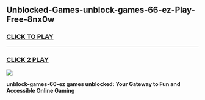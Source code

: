 
## Unblocked-Games-unblock-games-66-ez-Play-Free-8nx0w
<h3>
<a href="https://premium76.site?title=unblock-games-66-ez&ref=22A">CLICK TO PLAY</a></h3>
<hr>

<h3>
<a href="https://premium76.site?title=unblock-games-66-ez&ref=22A">CLICK 2 PLAY</a>
  
</h3>

<a href="https://premium76.site?title=unblock-games-66-ez&ref=22A"><img src="https://clearcache.store/games.png"></a>


**unblock-games-66-ez games unblocked: Your Gateway to Fun and Accessible Online Gaming**
